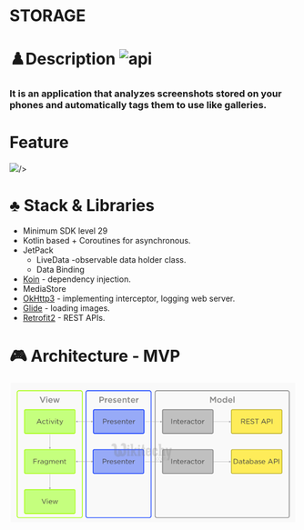 # STORAGE




# ♟️Description <img alt="api" src="https://img.shields.io/badge/API-29%2B-green?logo=android"/>

### It is an application that analyzes screenshots stored on your phones and automatically tags them to use like galleries.

# Feature
<div text-align: center;>
<img src="https://user-images.githubusercontent.com/45057493/103974271-dc7bdc00-51b4-11eb-8608-3ce65d9c19be.gif" width="50%">/>
</div>

# ♣️ Stack & Libraries

- Minimum SDK level 29
- Kotlin based + Coroutines for asynchronous.
- JetPack
    - LiveData -observable data holder class.
    - Data Binding
- [Koin](https://github.com/InsertKoinIO/koin) - dependency injection.
- MediaStore
- [OkHttp3](https://github.com/square/okhttp) - implementing interceptor, logging web server.
- [Glide](https://github.com/bumptech/glide) - loading images.
- [Retrofit2](https://github.com/square/retrofit) - REST APIs.

# 🎮 Architecture - MVP
![STORAGE%20f3c947e0797e40d09c6014b2f28381ec/mvp.png](STORAGE%20f3c947e0797e40d09c6014b2f28381ec/mvp.png)

